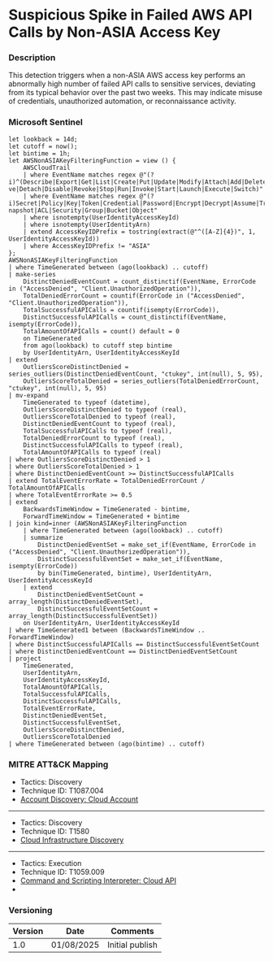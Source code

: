 # Suspicious Spike in Failed AWS API Calls by Non-ASIA Access Key

### Description

This detection triggers when a non-ASIA AWS access key performs an abnormally high number of failed API calls to sensitive services, deviating from its typical behavior over the past two weeks. This may indicate misuse of credentials, unauthorized automation, or reconnaissance activity.

### Microsoft Sentinel
```
let lookback = 14d;
let cutoff = now();
let bintime = 1h;
let AWSNonASIAKeyFilteringFunction = view () {
    AWSCloudTrail
    | where EventName matches regex @"(? i)^(Describe|Export|Get|List|Create|Put|Update|Modify|Attach|Add|Delete|Remo ve|Detach|Disable|Revoke|Stop|Run|Invoke|Start|Launch|Execute|Switch)"
    | where EventName matches regex @"(? i)Secret|Policy|Key|Token|Credential|Password|Encrypt|Decrypt|Assume|Trail|S napshot|ACL|Security|Group|Bucket|Object"
    | where isnotempty(UserIdentityAccessKeyId)
    | where isnotempty(UserIdentityArn)
    | extend AccessKeyIDPrefix = tostring(extract(@"^([A-Z]{4})", 1, UserIdentityAccessKeyId))
    | where AccessKeyIDPrefix != "ASIA"
};
AWSNonASIAKeyFilteringFunction
| where TimeGenerated between (ago(lookback) .. cutoff)
| make-series
    DistinctDeniedEventCount = count_distinctif(EventName, ErrorCode in ("AccessDenied", "Client.UnauthorizedOperation")),
    TotalDeniedErrorCount = countif(ErrorCode in ("AccessDenied", "Client.UnauthorizedOperation")),
    TotalSuccessfulAPICalls = countif(isempty(ErrorCode)),
    DistinctSuccessfulAPICalls = count_distinctif(EventName, isempty(ErrorCode)),
    TotalAmountOfAPICalls = count() default = 0
    on TimeGenerated
    from ago(lookback) to cutoff step bintime
    by UserIdentityArn, UserIdentityAccessKeyId
| extend
    OutliersScoreDistinctDenied = series_outliers(DistinctDeniedEventCount, "ctukey", int(null), 5, 95),
    OutliersScoreTotalDenied = series_outliers(TotalDeniedErrorCount, "ctukey", int(null), 5, 95)
| mv-expand
    TimeGenerated to typeof (datetime),
    OutliersScoreDistinctDenied to typeof (real),
    OutliersScoreTotalDenied to typeof (real),
    DistinctDeniedEventCount to typeof (real),
    TotalSuccessfulAPICalls to typeof (real),
    TotalDeniedErrorCount to typeof (real),
    DistinctSuccessfulAPICalls to typeof (real),
    TotalAmountOfAPICalls to typeof (real)
| where OutliersScoreDistinctDenied > 1
| where OutliersScoreTotalDenied > 1
| where DistinctDeniedEventCount >= DistinctSuccessfulAPICalls
| extend TotalEventErrorRate = TotalDeniedErrorCount / TotalAmountOfAPICalls
| where TotalEventErrorRate >= 0.5
| extend
    BackwardsTimeWindow = TimeGenerated - bintime,
    ForwardTimeWindow = TimeGenerated + bintime
| join kind=inner (AWSNonASIAKeyFilteringFunction
    | where TimeGenerated between (ago(lookback) .. cutoff)
    | summarize
        DistinctDeniedEventSet = make_set_if(EventName, ErrorCode in ("AccessDenied", "Client.UnauthorizedOperation")),
        DistinctSuccessfulEventSet = make_set_if(EventName, isempty(ErrorCode))
        by bin(TimeGenerated, bintime), UserIdentityArn, UserIdentityAccessKeyId
    | extend
        DistinctDeniedEventSetCount = array_length(DistinctDeniedEventSet),
        DistinctSuccessfulEventSetCount = array_length(DistinctSuccessfulEventSet))
    on UserIdentityArn, UserIdentityAccessKeyId
| where TimeGenerated1 between (BackwardsTimeWindow .. ForwardTimeWindow)
| where DistinctSuccessfulAPICalls == DistinctSuccessfulEventSetCount
| where DistinctDeniedEventCount == DistinctDeniedEventSetCount
| project
    TimeGenerated,
    UserIdentityArn,
    UserIdentityAccessKeyId,
    TotalAmountOfAPICalls,
    TotalSuccessfulAPICalls,
    DistinctSuccessfulAPICalls,
    TotalEventErrorRate,
    DistinctDeniedEventSet,
    DistinctSuccessfulEventSet,
    OutliersScoreDistinctDenied,
    OutliersScoreTotalDenied
| where TimeGenerated between (ago(bintime) .. cutoff)
```

### MITRE ATT&CK Mapping
- Tactics: Discovery
- Technique ID: T1087.004
- [Account Discovery: Cloud Account](https://attack.mitre.org/techniques/T1087/004/)

---

- Tactics: Discovery
- Technique ID: T1580
- [Cloud Infrastructure Discovery](https://attack.mitre.org/techniques/T1580/)

---

- Tactics: Execution
- Technique ID: T1059.009
- [Command and Scripting Interpreter: Cloud API](https://attack.mitre.org/techniques/T1059/009/)
- 

### Versioning
| Version       | Date          | Comments                               |
| ------------- |---------------| ---------------------------------------|
| 1.0           | 01/08/2025    | Initial publish                        |
